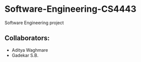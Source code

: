 # Software-Engineering-CS4443

Software Engineering project

## **Collaborators:**

* Aditya Waghmare
* Gadekar S.B.
